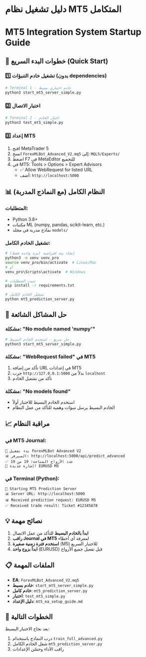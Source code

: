 # دليل تشغيل نظام MT5 المتكامل
# MT5 Integration System Startup Guide

## 🚀 خطوات البدء السريع (Quick Start)

### 1️⃣ تشغيل خادم التنبؤات (بدون dependencies)
```bash
# Terminal 1 - خادم اختباري بسيط
python3 start_mt5_server_simple.py
```

### 2️⃣ اختبار الاتصال
```bash
# Terminal 2 - اختبار الخادم
python3 test_mt5_simple.py
```

### 3️⃣ إعداد MT5
1. افتح MetaTrader 5
2. انسخ `ForexMLBot_Advanced_V2.mq5` إلى: `MQL5/Experts/`
3. اضغط F7 في MetaEditor للتجميع
4. في MT5: Tools > Options > Expert Advisors
   - ✅ Allow WebRequest for listed URL
   - أضف: `http://localhost:5000`

## 📊 النظام الكامل (مع النماذج المدربة)

### المتطلبات:
- Python 3.8+
- مكتبات ML (numpy, pandas, scikit-learn, etc.)
- نماذج مدربة في مجلد `models/`

### تشغيل الخادم الكامل:
```bash
# إنشاء بيئة افتراضية (مرة واحدة فقط)
python3 -m venv venv_pro
source venv_pro/bin/activate  # Linux/Mac
# أو
venv_pro\Scripts\activate  # Windows

# تثبيت المتطلبات
pip install -r requirements.txt

# تشغيل الخادم الكامل
python mt5_prediction_server.py
```

## 🔧 حل المشاكل الشائعة

### مشكلة: "No module named 'numpy'"
```bash
# حل سريع - استخدم الخادم البسيط
python3 start_mt5_server_simple.py
```

### مشكلة: "WebRequest failed" في MT5
1. تأكد من إضافة URL في إعدادات MT5
2. جرب `http://127.0.0.1:5000` بدلاً من `localhost`
3. تأكد من تشغيل الخادم

### مشكلة: "No models found"
- استخدم الخادم البسيط للاختبار أولاً
- الخادم البسيط يرسل تنبؤات وهمية للتأكد من عمل النظام

## 📈 مراقبة النظام

### في MT5 Journal:
```
🚀 بدء تشغيل ForexMLBot Advanced V2
📊 السيرفر: http://localhost:5000/api/predict_advanced
✅ عدد الأزواج المتاحة: 19 من 19
🎯 إشارة جديدة! EURUSD M5
```

### في Terminal (Python):
```
🚀 Starting MT5 Prediction Server
📊 Server URL: http://localhost:5000
📊 Received prediction request: EURUSD M5
✅ Received trade result: Ticket #12345678
```

## 💡 نصائح مهمة

1. **ابدأ بالخادم البسيط** للتأكد من عمل الاتصال
2. **راقب Journal في MT5** لمعرفة أي أخطاء
3. **استخدم فترة زمنية صغيرة** (M5) للاختبار السريع
4. **ابدأ بزوج واحد** (EURUSD) قبل تفعيل جميع الأزواج

## 📋 الملفات المهمة

- **EA**: `ForexMLBot_Advanced_V2.mq5`
- **خادم بسيط**: `start_mt5_server_simple.py`
- **خادم كامل**: `mt5_prediction_server.py`
- **اختبار**: `test_mt5_simple.py`
- **دليل الإعداد**: `mt5_ea_setup_guide.md`

## 🎯 الخطوات التالية

بعد نجاح الاختبار البسيط:
1. درب النماذج باستخدام `train_full_advanced.py`
2. شغل الخادم الكامل `mt5_prediction_server.py`
3. راقب الأداء وحسّن الإعدادات